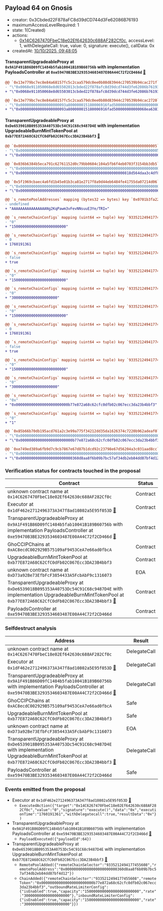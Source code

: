 ## Payload 64 on Gnosis

- creator: 0x3Cbded22F878aFC8d39dCD744d3Fe62086B76193
- maximumAccessLevelRequired: 1
- state: 1(Created)
- actions:
  - [0x14C6267470FbeC18e02Ef642630c688AF282Cf0c](https://gnosisscan.io/address/0x14C6267470FbeC18e02Ef642630c688AF282Cf0c), accessLevel: 1, withDelegateCall: true, value: 0, signature: execute(), callData: 0x
- createdAt: [10/10/2025, 09:48:05](https://gnosisscan.io/tx/0xdd69bdf6b8b4a63670e100011fcf949299cb77a43702868f8823417ff048c070)

#### TransparentUpgradeableProxy at `0x9A1F491B86D09fC1484b5fab10041B189B60756b` with implementation PayloadsController at `0xe59470B3BE3293534603487E00A44C72f2CD466d` [:ghost:](https://github.com/bgd-labs/aave-address-book  "GovernanceV3Gnosis.PAYLOADS_CONTROLLER")

```diff
@@ `0x13e779bc7ec8e84a68157fc5c2caa579dc0ee0b80d83944c270539b94cac271f` raw  @@
- "\"0x0068e911050068e8d65502013cbded22f878afc8d39dcd744d3fe62086b76193\""
+ "\"0x0068e911050068e8d65503013cbded22f878afc8d39dcd744d3fe62086b76193\""

@@ `0x13e779bc7ec8e84a68157fc5c2caa579dc0ee0b80d83944c270539b94cac2720` raw  @@
- "\"0x000000000000000000093a800000015180006916fad500000000000000000000\""
+ "\"0x000000000000000000093a800000015180006916fad500000000000068ea6381\""

```
#### TransparentUpgradeableProxy at `0xDe6539018B095353A40753Dc54C91C68c9487D4E` with implementation UpgradeableBurnMintTokenPool at `0xb77E872A68C62CfC0dFb02C067Ecc3DA23B4bbf3` [:ghost:](https://github.com/bgd-labs/aave-address-book  "GhoGnosis.GHO_CCIP_TOKEN_POOL")

```diff
@@ `0x0000000000000000000000000000000000000000000000000000000000000005` raw nested  @@
- "\"0x0000000000000000000000000000000000000000000000000000000000000005\""
+ "\"0x0000000000000000000000000000000000000000000000000000000000000006\""

@@ `0x036b6384b5eca791c62761152d0c79bb0604c104a5fb6f4eb0703f3154bb3db5` raw nested  @@
- "\"0x0000000000000000000000000000000000000000000000000000000000000000\""
+ "\"0x000000000000000000000000000000000000000000000000818d564daa3c4df8\""

@@ `0x5f1969cbaec4a6fd1b45e01b3ca81e2717f8a9d44eb6484fe41755da07214d06` raw nested  @@
- "\"0x0000000000000000000000000000000000000000000000000000000000000000\""
+ "\"0x0000000000000000000000000000000000000000000000000000000000000006\""

@@ `s_remotePoolAddresses` mapping (bytes32 => bytes) key `0x0701b3fa225c49593ad45e189d548293ce7c58c3b9d9210e596870e97f85d241` @@
- undefined
+ "AAAAAAAAAAAAAAAANg2KqPawm3vFevNNsuuE3Ye/TRI="

@@ `s_remoteChainConfigs` mapping (uint64 => tuple) key `9335212494177455608`.outboundRateLimiterConfig.tokens @@
- "0"
+ "1500000000000000000000000"

@@ `s_remoteChainConfigs` mapping (uint64 => tuple) key `9335212494177455608`.outboundRateLimiterConfig.lastUpdated @@
- 0
+ 1760191361

@@ `s_remoteChainConfigs` mapping (uint64 => tuple) key `9335212494177455608`.outboundRateLimiterConfig.isEnabled @@
- false
+ true

@@ `s_remoteChainConfigs` mapping (uint64 => tuple) key `9335212494177455608`.outboundRateLimiterConfig.capacity @@
- "0"
+ "1500000000000000000000000"

@@ `s_remoteChainConfigs` mapping (uint64 => tuple) key `9335212494177455608`.outboundRateLimiterConfig.rate @@
- "0"
+ "300000000000000000000"

@@ `s_remoteChainConfigs` mapping (uint64 => tuple) key `9335212494177455608`.inboundRateLimiterConfig.tokens @@
- "0"
+ "1500000000000000000000000"

@@ `s_remoteChainConfigs` mapping (uint64 => tuple) key `9335212494177455608`.inboundRateLimiterConfig.lastUpdated @@
- 0
+ 1760191361

@@ `s_remoteChainConfigs` mapping (uint64 => tuple) key `9335212494177455608`.inboundRateLimiterConfig.isEnabled @@
- false
+ true

@@ `s_remoteChainConfigs` mapping (uint64 => tuple) key `9335212494177455608`.inboundRateLimiterConfig.capacity @@
- "0"
+ "1500000000000000000000000"

@@ `s_remoteChainConfigs` mapping (uint64 => tuple) key `9335212494177455608`.inboundRateLimiterConfig.rate @@
- "0"
+ "300000000000000000000"

@@ `s_remoteChainConfigs` mapping (uint64 => tuple) key `9335212494177455608`.remoteTokenAddress @@
- "0x"
+ "0x000000000000000000000000b77e872a68c62cfc0dfb02c067ecc3da23b4bbf3"

@@ `s_remoteChainConfigs` mapping (uint64 => tuple) key `9335212494177455608`.remotePools._inner._positions.0x0701b3fa225c49593ad45e189d548293ce7c58c3b9d9210e596870e97f85d241 @@
- "0"
+ "1"

@@ `0x85b66b70db195acd761a2c3e99a775f34212dd35da1626374c7220b962adeaf0` raw  @@
- "\"0x0000000000000000000000000000000000000000000000000000000000000000\""
+ "\"0x000000000000000000000000b77e872a68c62cfc0dfb02c067ecc3da23b4bbf3\""

@@ `0xe749ed389a6fb9d7c9cb7867e67d87b1dcd92c23798e67d56204a3c031aad8cc` raw  @@
- "\"0x0000000000000000000000000000000000000000000000000000000000000000\""
+ "\"0x000000000000000000000000360d8aa8f6b09b7bc57af34db2eb84dd87bf4d12\""

```
### Verification status for contracts touched in the proposal

| Contract | Status |
|---------|------------|
| unknown contract name at `0x14C6267470FbeC18e02Ef642630c688AF282Cf0c` | Contract |
| Executor at `0x1dF462e2712496373A347f8ad10802a5E95f053D` [:ghost:](https://github.com/bgd-labs/aave-address-book  "AaveV3Gnosis.ACL_ADMIN") | Contract |
| TransparentUpgradeableProxy at `0x9A1F491B86D09fC1484b5fab10041B189B60756b` with implementation PayloadsController at `0xe59470B3BE3293534603487E00A44C72f2CD466d` [:ghost:](https://github.com/bgd-labs/aave-address-book  "GovernanceV3Gnosis.PAYLOADS_CONTROLLER") | Contract |
| GhoCCIPChains at `0xAC8ecdC002929B575109aF9453CeA7e66ad0fbcA` | Contract |
| UpgradeableBurnMintTokenPool at `0xb77E872A68C62CfC0dFb02C067Ecc3DA23B4bbf3` | Contract |
| unknown contract name at `0xD73a92Be73EfbFcF3854433A5FcbAbF9c1316073` | EOA |
| TransparentUpgradeableProxy at `0xDe6539018B095353A40753Dc54C91C68c9487D4E` with implementation UpgradeableBurnMintTokenPool at `0xb77E872A68C62CfC0dFb02C067Ecc3DA23B4bbf3` [:ghost:](https://github.com/bgd-labs/aave-address-book  "GhoGnosis.GHO_CCIP_TOKEN_POOL") | Contract |
| PayloadsController at `0xe59470B3BE3293534603487E00A44C72f2CD466d` | Contract |

### Selfdestruct analysis

| Address | Result |
|---------|------------|
| unknown contract name at `0x14C6267470FbeC18e02Ef642630c688AF282Cf0c` | DelegateCall |
| Executor at `0x1dF462e2712496373A347f8ad10802a5E95f053D` [:ghost:](https://github.com/bgd-labs/aave-address-book  "AaveV3Gnosis.ACL_ADMIN") | DelegateCall |
| TransparentUpgradeableProxy at `0x9A1F491B86D09fC1484b5fab10041B189B60756b` with implementation PayloadsController at `0xe59470B3BE3293534603487E00A44C72f2CD466d` [:ghost:](https://github.com/bgd-labs/aave-address-book  "GovernanceV3Gnosis.PAYLOADS_CONTROLLER") | DelegateCall |
| GhoCCIPChains at `0xAC8ecdC002929B575109aF9453CeA7e66ad0fbcA` | Safe |
| UpgradeableBurnMintTokenPool at `0xb77E872A68C62CfC0dFb02C067Ecc3DA23B4bbf3` | Safe |
| unknown contract name at `0xD73a92Be73EfbFcF3854433A5FcbAbF9c1316073` | EOA |
| TransparentUpgradeableProxy at `0xDe6539018B095353A40753Dc54C91C68c9487D4E` with implementation UpgradeableBurnMintTokenPool at `0xb77E872A68C62CfC0dFb02C067Ecc3DA23B4bbf3` [:ghost:](https://github.com/bgd-labs/aave-address-book  "GhoGnosis.GHO_CCIP_TOKEN_POOL") | DelegateCall |
| PayloadsController at `0xe59470B3BE3293534603487E00A44C72f2CD466d` | Safe |

### Events emitted from the proposal

- Executor at `0x1dF462e2712496373A347f8ad10802a5E95f053D` [:ghost:](https://github.com/bgd-labs/aave-address-book  "AaveV3Gnosis.ACL_ADMIN")
  - `ExecutedAction({"target":"0x14C6267470FbeC18e02Ef642630c688AF282Cf0c","value":"0","signature":"execute()","data":"0x","executionTime":"1760191361","withDelegatecall":true,"resultData":"0x"})`
- TransparentUpgradeableProxy at `0x9A1F491B86D09fC1484b5fab10041B189B60756b` with implementation PayloadsController at `0xe59470B3BE3293534603487E00A44C72f2CD466d` [:ghost:](https://github.com/bgd-labs/aave-address-book  "GovernanceV3Gnosis.PAYLOADS_CONTROLLER")
  - `PayloadExecuted({"payloadId":64})`
- TransparentUpgradeableProxy at `0xDe6539018B095353A40753Dc54C91C68c9487D4E` with implementation UpgradeableBurnMintTokenPool at `0xb77E872A68C62CfC0dFb02C067Ecc3DA23B4bbf3` [:ghost:](https://github.com/bgd-labs/aave-address-book  "GhoGnosis.GHO_CCIP_TOKEN_POOL")
  - `RemotePoolAdded({"remoteChainSelector":"9335212494177455608","remotePoolAddress":"0x000000000000000000000000360d8aa8f6b09b7bc57af34db2eb84dd87bf4d12"})`
  - `ChainAdded({"remoteChainSelector":"9335212494177455608","remoteToken":"0x000000000000000000000000b77e872a68c62cfc0dfb02c067ecc3da23b4bbf3","outboundRateLimiterConfig":{"isEnabled":true,"capacity":"1500000000000000000000000","rate":"300000000000000000000"},"inboundRateLimiterConfig":{"isEnabled":true,"capacity":"1500000000000000000000000","rate":"300000000000000000000"}})`
